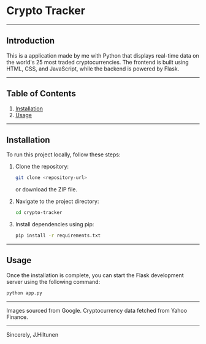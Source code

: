 # Crypto Tracker

---

## Introduction

This is a application made by me with Python that displays real-time data on the world's 25 most traded cryptocurrencies. The frontend is built using HTML, CSS, and JavaScript, while the backend is powered by Flask.

---

## Table of Contents

1. [Installation](#installation)
2. [Usage](#usage)

---

## Installation

To run this project locally, follow these steps:

1. Clone the repository:
   ```bash
   git clone <repository-url>
   ```
   or download the ZIP file.
2. Navigate to the project directory:
   ```bash
   cd crypto-tracker
   ```
3. Install dependencies using pip:

   ```bash
   pip install -r requirements.txt
   ```

---

## Usage

Once the installation is complete, you can start the Flask development server using the following command:

```bash
python app.py
```

---

Images sourced from Google.
Cryptocurrency data fetched from Yahoo Finance.

---

Sincerely,
J.Hiltunen
